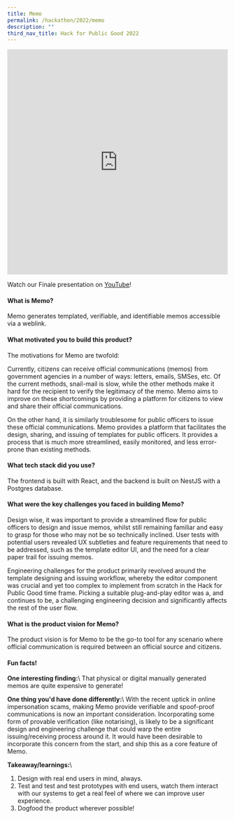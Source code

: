 ```yaml
---
title: Memo
permalink: /hackathon/2022/memo
description: ""
third_nav_title: Hack for Public Good 2022
---
```

<iframe allowfullscreen="true" height="515" width="100%" frameborder="0" src="https://docs.google.com/presentation/d/e/2PACX-1vRRnngeWOR0FhdewOHBOb9uHkGIOTdVrW1cQDNZhKyhb63N0nRqkSZsXqZWjrOOATQqATaAwy67MBCn/embed?start=false&loop=false&delayms=3000" ></iframe>

Watch our Finale presentation on [YouTube](https://youtu.be/wdgyggcYpQ0)!

#### What is Memo?
Memo generates templated, verifiable, and identifiable memos accessible via a weblink.

#### What motivated you to build this product?
The motivations for Memo are twofold:

Currently, citizens can receive official communications (memos) from government agencies in a number of ways: letters, emails, SMSes, etc. Of the current methods, snail-mail is slow, while the other methods make it hard for the recipient to verify the legitimacy of the memo. Memo aims to improve on these shortcomings by providing a platform for citizens to view and share their official communications.

On the other hand, it is similarly troublesome for public officers to issue these official communications. Memo provides a platform that facilitates the design, sharing, and issuing of templates for public officers. It provides a process that is much more streamlined, easily monitored, and less error-prone than existing methods.

#### What tech stack did you use?
The frontend is built with React, and the backend is built on NestJS with a Postgres database.

#### What were the key challenges you faced in building Memo? 

Design wise, it was important to provide a streamlined flow for public officers to design and issue memos, whilst still remaining familiar and easy to grasp for those who may not be so technically inclined. User tests with potential users revealed UX subtleties and feature requirements that need to be addressed, such as the template editor UI, and the need for a clear paper trail for issuing memos.
 
Engineering challenges for the product primarily revolved around the template designing and issuing workflow, whereby the editor component was crucial and yet too complex to implement from scratch in the Hack for Public Good time frame. Picking a suitable plug-and-play editor was a, and continues to be, a challenging engineering decision and significantly affects the rest of the user flow.

#### What is the product vision for Memo? 
The product vision is for Memo to be the go-to tool for any scenario where official communication is required between an official source and citizens.

#### Fun facts!
**One interesting finding:**\\
That physical or digital manually generated memos are quite expensive to generate!

**One thing you'd have done differently:**\\
With the recent uptick in online impersonation scams, making Memo provide verifiable and spoof-proof communications is now an important consideration. Incorporating some form of provable verification (like notarising), is likely to be a significant design and engineering challenge that could warp the entire issuing/receiving process around it. It would have been desirable to incorporate this concern from the start, and ship this as a core feature of Memo.

**Takeaway/learnings:**\\
1. Design with real end users in mind, always. 
2. Test and test and test prototypes with end users, watch them interact with our systems to get a real feel of where we can improve user experience.
3. Dogfood the product wherever possible!